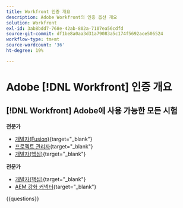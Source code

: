 ```yaml
---
title: Workfront 인증 개요
description: Adobe Workfront의 인증 옵션 개요
solution: Workfront
exl-id: 3ab8bdd7-768e-42ab-802a-7107ea56cdfd
source-git-commit: df1be8a0aa3d31a79083a5c174f5692ace506524
workflow-type: tm+mt
source-wordcount: '36'
ht-degree: 19%

---
```


# Adobe [!DNL Workfront] 인증 개요

## [!DNL Workfront] Adobe에 사용 가능한 모든 시험

**전문가**

* [개발자(Fusion)](https://certification.adobe.com/certification/fusion-developer-professional){target="_blank"} <!--AD0-E902-->
* [프로젝트 관리자](https://certification.adobe.com/certification/project-manager-professional){target="_blank"} <!--AD0-E903-->
* [개발자(핵심)](https://certification.adobe.com/certification/core-developer-professional){target="_blank"} <!--AD0-E908-->

**전문가**

* [개발자(핵심)](https://certification.adobe.com/certification/core-developer-expert){target="_blank"} <!--AD0-E907-->
* [AEM 강화 커넥터](https://certification.adobe.com/certification/experience-manager-enhanced-connector-expert){target="_blank"} <!--AD0-E906-->

{{questions}}


